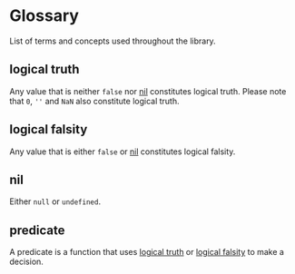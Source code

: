 # Glossary

List of terms and concepts used throughout the library.

## logical truth

Any value that is neither `false` nor [nil](./glossary.md#nil) constitutes logical truth.
Please note that `0`, `''` and `NaN` also constitute logical truth.

## logical falsity

Any value that is either `false` or [nil](./glossary.md#nil) constitutes logical falsity.

## nil

Either `null` or `undefined`.

## predicate

A predicate is a function that uses [logical truth](./glossary.md#logical-truth)
or [logical falsity](./glossary.md#logical-falsity) to make a decision.
